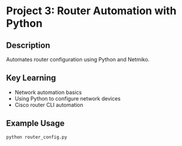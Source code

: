 # Project 3: Router Automation with Python

## Description
Automates router configuration using Python and Netmiko.

## Key Learning
- Network automation basics
- Using Python to configure network devices
- Cisco router CLI automation

## Example Usage
```bash
python router_config.py
```
